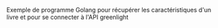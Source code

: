 Exemple de programme Golang pour récupérer les caractéristiques d'un livre
et pour se connecter à l'API greenlight


